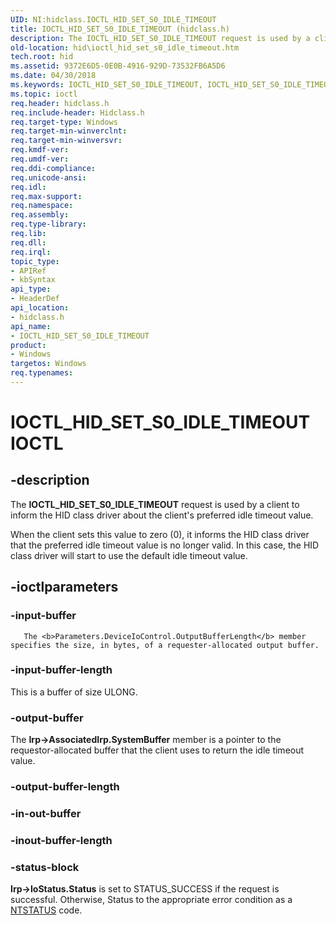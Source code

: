 ```yaml
---
UID: NI:hidclass.IOCTL_HID_SET_S0_IDLE_TIMEOUT
title: IOCTL_HID_SET_S0_IDLE_TIMEOUT (hidclass.h)
description: The IOCTL_HID_SET_S0_IDLE_TIMEOUT request is used by a client to inform the HID class driver about the client's preferred idle timeout value.
old-location: hid\ioctl_hid_set_s0_idle_timeout.htm
tech.root: hid
ms.assetid: 9372E6D5-0E0B-4916-929D-73532FB6A5D6
ms.date: 04/30/2018
ms.keywords: IOCTL_HID_SET_S0_IDLE_TIMEOUT, IOCTL_HID_SET_S0_IDLE_TIMEOUT control, IOCTL_HID_SET_S0_IDLE_TIMEOUT control code [Human Input Devices], hid.ioctl_hid_set_s0_idle_timeout, hidclass/IOCTL_HID_SET_S0_IDLE_TIMEOUT
ms.topic: ioctl
req.header: hidclass.h
req.include-header: Hidclass.h
req.target-type: Windows
req.target-min-winverclnt: 
req.target-min-winversvr: 
req.kmdf-ver: 
req.umdf-ver: 
req.ddi-compliance: 
req.unicode-ansi: 
req.idl: 
req.max-support: 
req.namespace: 
req.assembly: 
req.type-library: 
req.lib: 
req.dll: 
req.irql: 
topic_type:
- APIRef
- kbSyntax
api_type:
- HeaderDef
api_location:
- hidclass.h
api_name:
- IOCTL_HID_SET_S0_IDLE_TIMEOUT
product:
- Windows
targetos: Windows
req.typenames: 
---
```


# IOCTL_HID_SET_S0_IDLE_TIMEOUT IOCTL


## -description


The <b>IOCTL_HID_SET_S0_IDLE_TIMEOUT</b> 
   request is used by a client to inform the HID class driver about the client's preferred idle timeout value.

When the client sets this value to zero (0), it informs the HID class driver that the preferred idle timeout value is no longer valid. In this case, the HID class driver will start to use the default idle timeout value.


## -ioctlparameters




### -input-buffer


       The <b>Parameters.DeviceIoControl.OutputBufferLength</b> member specifies the size, in bytes, of a requester-allocated output buffer. 


### -input-buffer-length

This is a buffer of size ULONG.


### -output-buffer

The <b>Irp-&gt;AssociatedIrp.SystemBuffer</b> member is a pointer to the requestor-allocated buffer that the client uses to return the idle timeout value.


### -output-buffer-length




### -in-out-buffer








### -inout-buffer-length








### -status-block

<b>Irp-&gt;IoStatus.Status</b> is set to STATUS_SUCCESS if the request is successful. Otherwise, Status to the appropriate error condition as a <a href="https://docs.microsoft.com/windows-hardware/drivers/kernel/using-ntstatus-values">NTSTATUS</a> code.

